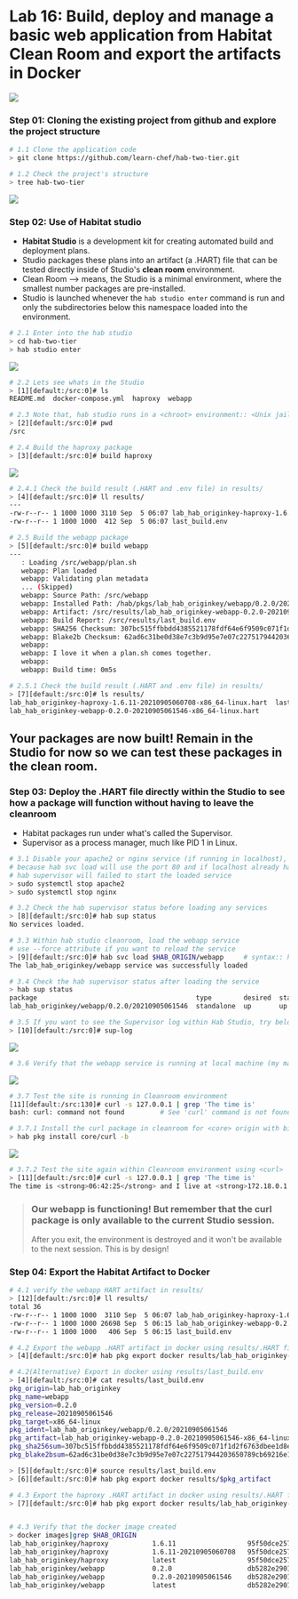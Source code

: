 # Lab 16: Build, deploy and manage a basic web application from Habitat Clean Room and export the artifacts in Docker
![](images/hab_local.png)

### Step 01: Cloning the existing project from github and explore the project structure
```bash
# 1.1 Clone the application code
> git clone https://github.com/learn-chef/hab-two-tier.git

# 1.2 Check the project's structure
> tree hab-two-tier
```
![](images/hab_plan_structure.png)

### Step 02: Use of Habitat studio
- **Habitat Studio** is a development kit for creating automated build and deployment plans. 
- Studio packages these plans into an artifact (a .HART) file that can be tested directly inside of Studio's **clean room** environment.
- Clean Room --> means, the Studio is a minimal environment, where the smallest number packages are pre-installed.
- Studio is launched whenever the `hab studio enter` command is run and only the subdirectories below this namespace loaded into the environment.

```bash
# 2.1 Enter into the hab studio
> cd hab-two-tier
> hab studio enter
```
![](images/hab_studio_skel.png)
```bash
# 2.2 Lets see whats in the Studio
> [1][default:/src:0]# ls
README.md  docker-compose.yml  haproxy  webapp

# 2.3 Note that, hab studio runs in a <chroot> environment:: <Unix jail> or <chroot jail>
> [2][default:/src:0]# pwd
/src

# 2.4 Build the haproxy package
> [3][default:/src:0]# build haproxy
```
![](images/hab_build.png)
```bash
# 2.4.1 Check the build result (.HART and .env file) in results/
> [4][default:/src:0]# ll results/
---
-rw-r--r-- 1 1000 1000 3110 Sep  5 06:07 lab_hab_originkey-haproxy-1.6.11-20210905060708-x86_64-linux.hart
-rw-r--r-- 1 1000 1000  412 Sep  5 06:07 last_build.env

# 2.5 Build the webapp package
> [5][default:/src:0]# build webapp
---
   : Loading /src/webapp/plan.sh
   webapp: Plan loaded
   webapp: Validating plan metadata
   ... (Skipped)
   webapp: Source Path: /src/webapp
   webapp: Installed Path: /hab/pkgs/lab_hab_originkey/webapp/0.2.0/20210905061546
   webapp: Artifact: /src/results/lab_hab_originkey-webapp-0.2.0-20210905061546-x86_64-linux.hart
   webapp: Build Report: /src/results/last_build.env
   webapp: SHA256 Checksum: 307bc515ffbbdd4385521178fdf64e6f9509c071f1d2f6763dbee1d8e2abadc5
   webapp: Blake2b Checksum: 62ad6c31be0d38e7c3b9d95e7e07c227517944203650789cb69216e1c1b0bbbb
   webapp: 
   webapp: I love it when a plan.sh comes together.
   webapp: 
   webapp: Build time: 0m5s

# 2.5.1 Check the build result (.HART and .env file) in results/
> [7][default:/src:0]# ls results/
lab_hab_originkey-haproxy-1.6.11-20210905060708-x86_64-linux.hart  last_build.env
lab_hab_originkey-webapp-0.2.0-20210905061546-x86_64-linux.hart
```
## Your packages are now built! Remain in the Studio for now so we can test these packages in the clean room.

### Step 03: Deploy the .HART file directly within the Studio to see how a package will function without having to leave the cleanroom
- Habitat packages run under what's called the Supervisor.
- Supervisor as a process manager, much like PID 1 in Linux.
```bash
# 3.1 Disable your apache2 or nginx service (if running in localhost), 
# because hab svc load will use the port 80 and if localhost already have services running in port 80, then 
# hab supervisor will failed to start the loaded service
> sudo systemctl stop apache2
> sudo systemctl stop nginx

# 3.2 Check the hab supervisor status before loading any services
> [8][default:/src:0]# hab sup status                 
No services loaded.

# 3.3 Within hab studio cleanroom, load the webapp service
# use --force attribute if you want to reload the service
> [9][default:/src:0]# hab svc load $HAB_ORIGIN/webapp     # syntax:: hab <service> load <HAB ORIGIN KEY>/<ServiceName>  --force
The lab_hab_originkey/webapp service was successfully loaded

# 3.4 Check the hab supervisor status after loading the service
> hab sup status
package                                        type        desired  state  elapsed (s)  pid    group
lab_hab_originkey/webapp/0.2.0/20210905061546  standalone  up       up     10           12359  webapp.default

# 3.5 If you want to see the Supervisor log within Hab Studio, try below
> [10][default:/src:0]# sup-log
```
![](images/hab-sup-log.png)
```bash
# 3.6 Verify that the webapp service is running at local machine (my machine) web browser
```
![](images/hab_local.png)
```bash
# 3.7 Test the site is running in Cleanroom environment
[11][default:/src:130]# curl -s 127.0.0.1 | grep 'The time is'
bash: curl: command not found         # See 'curl' command is not found, because Cleanroom has the minimal installation

# 3.7.1 Install the curl package in cleanroom for <core> origin with binlink to /hab/bin/curl so that its available from any directory
> hab pkg install core/curl -b
```
![](images/hab_pkg_install_curl.png)
```bash
# 3.7.2 Test the site again within Cleanroom environment using <curl>
> [11][default:/src:0]# curl -s 127.0.0.1 | grep 'The time is'
The time is <strong>06:42:25</strong> and I live at <strong>172.18.0.1

```

> ### Our webapp is functioning! But remember that the curl package is only available to the current Studio session. 
> After you exit, the environment is destroyed and it won't be available to the next session. This is by design! 

### Step 04: Export the Habitat Artifact to Docker
```bash
# 4.1 verify the webapp HART artifact in results/
> [12][default:/src:0]# ll results/
total 36
-rw-r--r-- 1 1000 1000  3110 Sep  5 06:07 lab_hab_originkey-haproxy-1.6.11-20210905060708-x86_64-linux.hart
-rw-r--r-- 1 1000 1000 26698 Sep  5 06:15 lab_hab_originkey-webapp-0.2.0-20210905061546-x86_64-linux.hart
-rw-r--r-- 1 1000 1000   406 Sep  5 06:15 last_build.env

# 4.2 Export the webapp .HART artifact in docker using results/.HART file
> [4][default:/src:0]# hab pkg export docker results/lab_hab_originkey-webapp-0.2.0-20210905061546-x86_64-linux.hart

# 4.2(Alternative) Export in docker using results/last_build.env
> [4][default:/src:0]# cat results/last_build.env                                                               
pkg_origin=lab_hab_originkey
pkg_name=webapp
pkg_version=0.2.0
pkg_release=20210905061546
pkg_target=x86_64-linux
pkg_ident=lab_hab_originkey/webapp/0.2.0/20210905061546
pkg_artifact=lab_hab_originkey-webapp-0.2.0-20210905061546-x86_64-linux.hart
pkg_sha256sum=307bc515ffbbdd4385521178fdf64e6f9509c071f1d2f6763dbee1d8e2abadc5
pkg_blake2bsum=62ad6c31be0d38e7c3b9d95e7e07c227517944203650789cb69216e1c1b0bbbb

> [5][default:/src:0]# source results/last_build.env 
> [6][default:/src:0]# hab pkg export docker results/$pkg_artifact

# 4.3 Export the haproxy .HART artifact in docker using results/.HART file
> [7][default:/src:0]# hab pkg export docker results/lab_hab_originkey-haproxy-1.6.11-20210905060708-x86_64-linux.hart 


# 4.3 Verify that the docker image created
> docker images|grep $HAB_ORIGIN
lab_hab_originkey/haproxy           1.6.11                  95f50dce2576   About a minute ago   211MB
lab_hab_originkey/haproxy           1.6.11-20210905060708   95f50dce2576   About a minute ago   211MB
lab_hab_originkey/haproxy           latest                  95f50dce2576   About a minute ago   211MB
lab_hab_originkey/webapp            0.2.0                   db5282e29018   13 minutes ago       433MB
lab_hab_originkey/webapp            0.2.0-20210905061546    db5282e29018   13 minutes ago       433MB
lab_hab_originkey/webapp            latest                  db5282e29018   13 minutes ago       433MB


```